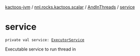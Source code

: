 [kactoos-jvm](../../index.md) / [nnl.rocks.kactoos.scalar](../index.md) / [AndInThreads](index.md) / [service](./service.md)

# service

`private val service: `[`ExecutorService`](http://docs.oracle.com/javase/8/docs/api/java/util/concurrent/ExecutorService.html)

Executable service to run thread in

